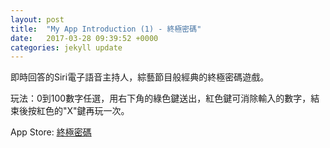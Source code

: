 ```yaml
---
layout: post
title:  "My App Introduction (1) - 終極密碼"
date:   2017-03-28 09:39:52 +0000
categories: jekyll update
---
```


即時回答的Siri電子語音主持人，綜藝節目般經典的終極密碼遊戲。

玩法：0到100數字任選，用右下角的綠色鍵送出，紅色鍵可消除輸入的數字，結束後按紅色的"X"鍵再玩一次。

App Store: [終極密碼][App-Store] 

[App-Store]: https://itunes.apple.com/tw/app/%E7%B5%82%E6%A5%B5%E5%AF%86%E7%A2%BC/id1137017776?l=zh&mt=8

